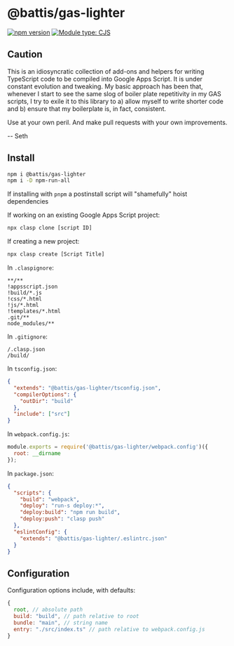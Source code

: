 # @battis/gas-lighter

[![npm version](https://badge.fury.io/js/@battis%2Fgas-lighter.svg)](https://badge.fury.io/js/@battis%2Fgas-lighter)
[![Module type: CJS](https://img.shields.io/badge/module%20type-cjs-brightgreen)](https://nodejs.org/api/modules.html#modules-commonjs-modules)

## Caution

This is an idiosyncratic collection of add-ons and helpers for writing TypeScript code to be compiled into Google Apps Script. It is under constant evolution and tweaking. My basic approach has been that, whenever I start to see the same slog of boiler plate repetitivity in my GAS scripts, I try to exile it to this library to a) allow myself to write shorter code and b) ensure that my boilerplate is, in fact, consistent.

Use at your own peril. And make pull requests with your own improvements.

-- Seth

## Install

```bash
npm i @battis/gas-lighter
npm i -D npm-run-all
```

If installing with `pnpm` a postinstall script will "shamefully" hoist dependencies

If working on an existing Google Apps Script project:

```bash
npx clasp clone [script ID]
```

If creating a new project:

```bash
npx clasp create [Script Title]
```

In `.claspignore`:

```
**/**
!appsscript.json
!build/*.js
!css/*.html
!js/*.html
!templates/*.html
.git/**
node_modules/**
```

In `.gitignore`:

```
/.clasp.json
/build/
```

In `tsconfig.json`:

```json
{
  "extends": "@battis/gas-lighter/tsconfig.json",
  "compilerOptions": {
    "outDir": "build"
  },
  "include": ["src"]
}
```

In `webpack.config.js`:

```js
module.exports = require('@battis/gas-lighter/webpack.config')({
  root: __dirname
});
```

In `package.json`:

```json
{
  "scripts": {
    "build": "webpack",
    "deploy": "run-s deploy:*",
    "deploy:build": "npm run build",
    "deploy:push": "clasp push"
  },
  "eslintConfig": {
    "extends": "@battis/gas-lighter/.eslintrc.json"
  }
}
```

## Configuration

Configuration options include, with defaults:

```js
{
  root, // absolute path
  build: "build", // path relative to root
  bundle: "main", // string name
  entry: "./src/index.ts" // path relative to webpack.config.js
}
```
